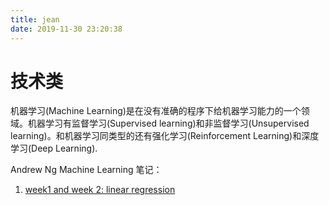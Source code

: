 ```yaml
---
title: jean
date: 2019-11-30 23:20:38
---
```


# 技术类
机器学习(Machine Learning)是在没有准确的程序下给机器学习能力的一个领域。机器学习有监督学习(Supervised learning)和非监督学习(Unsupervised learning)。和机器学习同类型的还有强化学习(Reinforcement Learning)和深度学习(Deep Learning).

Andrew Ng Machine Learning 笔记：
1. [week1 and week 2: linear regression](http://jinzhiz1.github.io/2019/12/01/linear-regression/)

